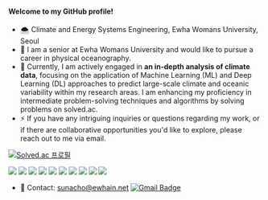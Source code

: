 ####  Welcome to my GitHub profile!

 - 🌨️ Climate and Energy Systems Engineering, Ewha Womans University, Seoul
 - 🔭 I am a senior at Ewha Womans University and would like to pursue a career in physical oceanography.
 - 💬 Currently, I am actively engaged in **an in-depth analysis of climate data**, focusing on the application of Machine Learning (ML) and Deep Learning (DL) approaches to predict large-scale climate and oceanic variability within my research areas. I am enhancing my proficiency in intermediate problem-solving techniques and algorithms by solving problems on solved.ac.
 - ⚡ If you have any intriguing inquiries or questions regarding my work, or if there are collaborative opportunities you'd like to explore, please reach out to me via email.

 [![Solved.ac
 프로필](http://mazassumnida.wtf/api/generate_badge?boj=rougefleur)](https://solved.ac/rougefleur)

<div>
<img src="https://img.shields.io/badge/python-3776AB?style=flat-square&logo=python&logoColor=white"> 
<img src="https://img.shields.io/badge/Pytorch-EE4C2C?style=flat-square&logo=Pytorch&logoColor=white">
<img src="https://img.shields.io/badge/Tensorflow-FF6F00?style=flat-square&logo=Tensorflow&logoColor=white">
 <img src="https://img.shields.io/badge/Keras-D00000?style=flat-square&logo=Keras&logoColor=white">
<img src="https://img.shields.io/badge/C++-00599C?style=flat-square&logo=cplusplus&logoColor=white">
<img src="https://img.shields.io/badge/html5-E34F26?style=flat-square&logo=html5&logoColor=white"> 
<img src="https://img.shields.io/badge/css-1572B6?style=flat-square&logo=css3&logoColor=white"> 
<img src="https://img.shields.io/badge/javascript-F7DF1E?style=flat-square&logo=javascript&logoColor=black">
<img src="https://img.shields.io/badge/Visual Studio Code-007ACC?style=flat-square&logo=visualstudiocode&logoColor=white">
 <img src="https://img.shields.io/badge/Anaconda-44A833?style=flat-square&logo=anaconda&logoColor=white">
</div>

- 💌 Contact: sunacho@ewhain.net [![Gmail Badge](https://img.shields.io/badge/Gmail-d14836?style=flat-square&logo=Gmail&logoColor=white&link=mailto:sunacho@ewhain.net)](mailto:sunacho@ewhain.net)
<!--
**SunaCho/SunaCho** is a ✨ _special_ ✨ repository because its `README.md` (this file) appears on your GitHub profile.

Here are some ideas to get you started:

- 🔭 I’m currently working on ...
- 🌱 I’m currently learning ...
- 👯 I’m looking to collaborate on ...
- 🤔 I’m looking for help with ...
- 💬 Ask me about ...
- 📫 How to reach me: ...
- 😄 Pronouns: ...
- ⚡ Fun fact: ...
-->
